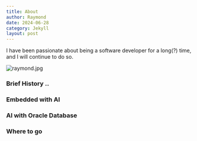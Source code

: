 ```yaml
---
title: About
author: Raymond
date: 2024-06-28
category: Jekyll
layout: post
---
```


I have been passionate about being a software developer for a long(?) time, and I will continue to do so.

![raymond.jpg](../../assets/raymond.jpg)

### Brief History ..


### Embedded with AI

### AI with Oracle Database

### Where to go 
